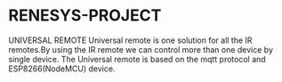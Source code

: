 # RENESYS-PROJECT
UNIVERSAL REMOTE
Universal remote is one solution for all the IR remotes.By using the IR remote we can control more than one device by single device.
The Universal remote is based on the mqtt protocol and ESP8266(NodeMCU) device.

